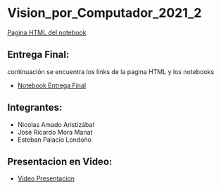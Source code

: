 # Vision_por_Computador_2021_2


[Pagina HTML del notebook](https://epalaciol.github.io/Vision_por_Computador_2021_2/)


## Entrega Final:
 continuación se encuentra los links de la pagina HTML y los notebooks
- [Notebook Entrega Final](https://github.com/Epalaciol/Vision_por_Computador_2021_2/blob/master/final.ipynb)


## Integrantes:
- Nicolas Amado Aristizábal
- José Ricardo Mora Manat
- Esteban Palacio Londoño


## Presentacion en Video:

- [Video Presentacion]()



